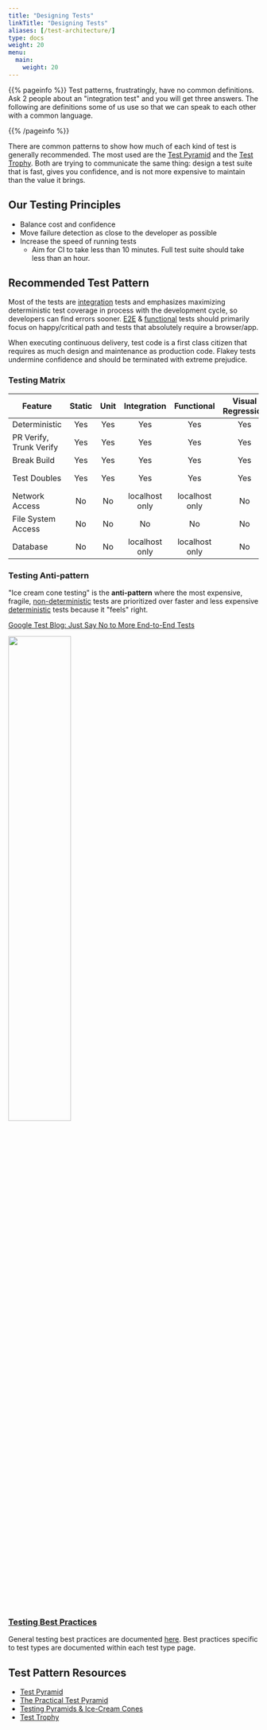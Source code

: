 ```yaml
---
title: "Designing Tests"
linkTitle: "Designing Tests"
aliases: [/test-architecture/]
type: docs
weight: 20
menu:
  main:
    weight: 20
---
```


{{% pageinfo %}}
Test patterns, frustratingly, have no common definitions. Ask 2 people about an "integration test" and you will get three answers. The following are definitions some of us use so that we can speak to each other with a common language. 

{{% /pageinfo %}}

There are common patterns to show how much of each kind of test is generally recommended. The most used are the [Test Pyramid](https://martinfowler.com/articles/practical-test-pyramid.html) and the [Test Trophy](https://kentcdodds.com/blog/write-tests). Both are trying to communicate the same thing: design a test suite that is fast, gives you confidence, and is not more expensive to maintain than the value it brings.

## Our Testing Principles

- Balance cost and confidence
- Move failure detection as close to the developer as possible
- Increase the speed of running tests
  - Aim for CI to take less than 10 minutes. Full test suite should take less than an hour.

## Recommended Test Pattern

Most of the tests are [integration](/testing/integration) tests and emphasizes maximizing deterministic test coverage in process with the development cycle, so developers can find errors sooner. [E2E](/testing/e2e) & [functional](/testing/functional) tests should primarily focus on happy/critical path and tests that absolutely require a browser/app.

When executing continuous delivery, test code is a first class citizen that requires as much design and maintenance as production code. Flakey tests undermine confidence and should be terminated with extreme prejudice.

### Testing Matrix

| Feature                  | Static | Unit |  Integration   |   Functional   | Visual Regression |    Contract    | E2E |
| ------------------------ | :----: | :--: | :------------: | :------------: | :---------------: | :------------: | :-: |
| Deterministic            |  Yes   | Yes  |      Yes       |      Yes       |        Yes        |       No       | No  |
| PR Verify, Trunk Verify |  Yes   | Yes  |      Yes       |      Yes       |        Yes        |       No       | No  |
| Break Build              |  Yes   | Yes  |      Yes       |      Yes       |        Yes        |       No       | No  |
| Test Doubles             |  Yes   | Yes  |      Yes       |      Yes       |        Yes        | See Definition | No  |
| Network Access           |   No   |  No  | localhost only | localhost only |        No         |      Yes       | Yes |
| File System Access       |   No   |  No  |       No       |       No       |        No         |       No       | Yes |
| Database                 |   No   |  No  | localhost only | localhost only |        No         |      Yes       | Yes |

### Testing Anti-pattern

"Ice cream cone testing" is the **anti-pattern** where the most expensive, fragile, [non-deterministic](testing/glossary#non-deterministic-test) tests are prioritized over faster and less expensive [deterministic](testing/glossary#deterministic-test) tests because it "feels" right.

[Google Test Blog: Just Say No to More End-to-End Tests](https://testing.googleblog.com/2015/04/just-say-no-to-more-end-to-end-tests.html)

<img src="/images/testing-images/ice-cream-cones-software-testing.png" width="50%" />

### [Testing Best Practices](/testing/best-practices)

General testing best practices are documented [here](/testing/best-practices).  Best practices specific to test types are documented within each test type page.

## Test Pattern Resources

- [Test Pyramid](https://martinfowler.com/bliki/TestPyramid.html)
- [The Practical Test Pyramid](https://martinfowler.com/articles/practical-test-pyramid.html)
- [Testing Pyramids & Ice-Cream Cones](https://watirmelon.blog/testing-pyramids/)
- [Test Trophy](https://kentcdodds.com/blog/write-tests)